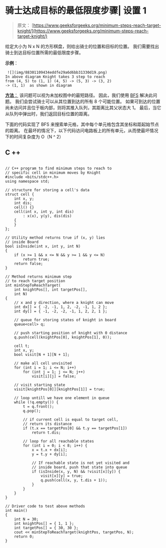 # 骑士达成目标的最低限度步骤| 设置 1

> 原文： [https://www.geeksforgeeks.org/minimum-steps-reach-target-knight/](https://www.geeksforgeeks.org/minimum-steps-reach-target-knight/)

给定大小为 N x N 的方形棋盘，则给出骑士的位置和目标的位置。 我们需要找出骑士到达目标位置所需的最低限度步骤。

**示例**：

```
 ![](img/88301109434eddfe29a6d6bb31330d19.png)
In above diagram Knight takes 3 step to reach 
from (4, 5) to (1, 1) (4, 5) -> (5, 3) -> (3, 2) 
-> (1, 1)  as shown in diagram

```

<u>**方法**：</u>
该问题可以视为未加权图中的最短路径。 因此，我们使用 [BFS](https://www.geeksforgeeks.org/breadth-first-traversal-for-a-graph/) 解决此问题。 我们会尝试骑士可以从其位置到达的所有 8 个可能位置。 如果可到达的位置尚未访问并且位于板内部，则将其推入队列，其距离比其父状态大 1。 最后，当它从队列中弹出时，我们返回目标位置的距离。

下面的代码实现了 BFS 来搜索单元格，其中每个单元格包含其坐标和距起始节点的距离。 在最坏的情况下，以下代码访问电路板上的所有单元，从而使最坏情况下的时间复杂度为 O（N ^ 2）

## C ++

```

// C++ program to find minimum steps to reach to 
// specific cell in minimum moves by Knight 
#include <bits/stdc++.h> 
using namespace std; 

// structure for storing a cell's data 
struct cell { 
    int x, y; 
    int dis; 
    cell() {} 
    cell(int x, int y, int dis) 
        : x(x), y(y), dis(dis) 
    { 
    } 
}; 

// Utility method returns true if (x, y) lies 
// inside Board 
bool isInside(int x, int y, int N) 
{ 
    if (x >= 1 && x <= N && y >= 1 && y <= N) 
        return true; 
    return false; 
} 

// Method returns minimum step 
// to reach target position 
int minStepToReachTarget( 
    int knightPos[], int targetPos[], 
    int N) 
{ 
    // x and y direction, where a knight can move 
    int dx[] = { -2, -1, 1, 2, -2, -1, 1, 2 }; 
    int dy[] = { -1, -2, -2, -1, 1, 2, 2, 1 }; 

    // queue for storing states of knight in board 
    queue<cell> q; 

    // push starting position of knight with 0 distance 
    q.push(cell(knightPos[0], knightPos[1], 0)); 

    cell t; 
    int x, y; 
    bool visit[N + 1][N + 1]; 

    // make all cell unvisited 
    for (int i = 1; i <= N; i++) 
        for (int j = 1; j <= N; j++) 
            visit[i][j] = false; 

    // visit starting state 
    visit[knightPos[0]][knightPos[1]] = true; 

    // loop untill we have one element in queue 
    while (!q.empty()) { 
        t = q.front(); 
        q.pop(); 

        // if current cell is equal to target cell, 
        // return its distance 
        if (t.x == targetPos[0] && t.y == targetPos[1]) 
            return t.dis; 

        // loop for all reachable states 
        for (int i = 0; i < 8; i++) { 
            x = t.x + dx[i]; 
            y = t.y + dy[i]; 

            // If reachable state is not yet visited and 
            // inside board, push that state into queue 
            if (isInside(x, y, N) && !visit[x][y]) { 
                visit[x][y] = true; 
                q.push(cell(x, y, t.dis + 1)); 
            } 
        } 
    } 
} 

// Driver code to test above methods 
int main() 
{ 
    int N = 30; 
    int knightPos[] = { 1, 1 }; 
    int targetPos[] = { 30, 30 }; 
    cout << minStepToReachTarget(knightPos, targetPos, N); 
    return 0; 
} 

```